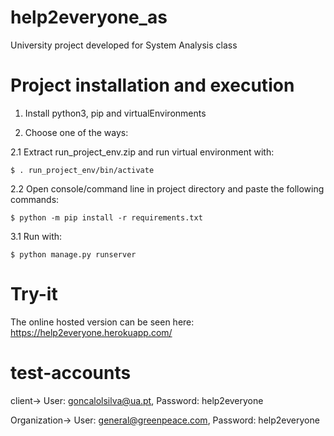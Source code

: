 # help2everyone_as
University project developed for System Analysis class

# Project installation and execution

1. Install python3, pip and virtualEnvironments

2. Choose one of the ways:

  2.1 Extract run_project_env.zip and run virtual environment with:
  
    $ . run_project_env/bin/activate
    
  2.2 Open console/command line in project directory and paste the following commands:
  
    $ python -m pip install -r requirements.txt

  3.1 Run with:
  
    $ python manage.py runserver
      
# Try-it

The online hosted version can be seen here: https://help2everyone.herokuapp.com/

# test-accounts

client-> User: goncalolsilva@ua.pt, Password: help2everyone

Organization-> User: general@greenpeace.com, Password: help2everyone
